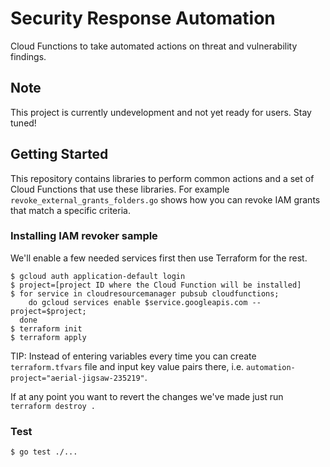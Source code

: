 # Security Response Automation

Cloud Functions to take automated actions on threat and vulnerability findings.

## Note

This project is currently undevelopment and not yet ready for users. Stay tuned!

## Getting Started

This repository contains libraries to perform common actions and a set of Cloud
Functions that use these libraries. For example
`revoke_external_grants_folders.go` shows how you can revoke IAM grants that
match a specific criteria.

### Installing IAM revoker sample

We'll enable a few needed services first then use Terraform for the rest.

```shell
$ gcloud auth application-default login
$ project=[project ID where the Cloud Function will be installed]
$ for service in cloudresourcemanager pubsub cloudfunctions;
    do gcloud services enable $service.googleapis.com --project=$project;
  done
$ terraform init
$ terraform apply
```

TIP: Instead of entering variables every time you can create `terraform.tfvars` file
and input key value pairs there, i.e. `automation-project="aerial-jigsaw-235219"`.

If at any point you want to revert the changes we've made just run `terraform destroy .`

### Test

```shell
$ go test ./...
```

